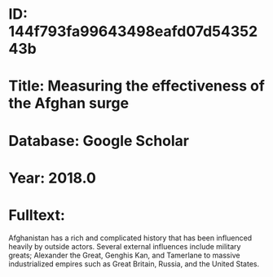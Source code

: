 # ID: 144f793fa99643498eafd07d5435243b
# Title: Measuring the effectiveness of the Afghan surge
# Database: Google Scholar
# Year: 2018.0
# Fulltext:
Afghanistan has a rich and complicated history that has been influenced heavily by outside actors.
Several external influences include military greats; Alexander the Great, Genghis Kan, and Tamerlane to massive industrialized empires such as Great Britain, Russia, and the United States.